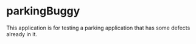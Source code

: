 # parkingBuggy
This application is for testing a parking application that has some defects already in it.
